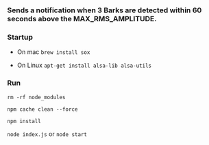 ### Sends a notification when 3 Barks are detected within 60 seconds above the MAX_RMS_AMPLITUDE.



### Startup
- On mac
`brew install sox`

- On Linux
`apt-get install alsa-lib alsa-utils`

### Run
`rm -rf node_modules`

`npm cache clean --force`

`npm install`

`node index.js` or `node start`
